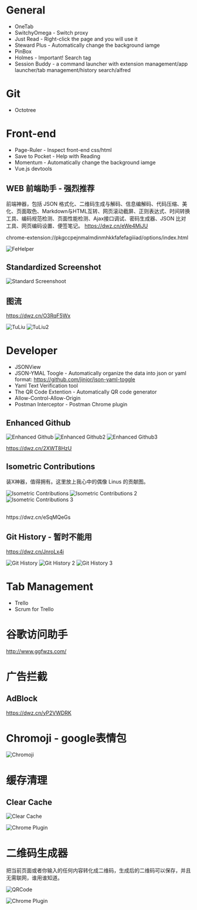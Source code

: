 # General

* OneTab
* SwitchyOmega - Switch proxy
* Just Read - Right-click the page and you will use it
* Steward Plus - Automatically change the background iamge
* PinBox
* Holmes - Important! Search tag
* Session Buddy - a command launcher with extension management/app launcher/tab management/history search/alfred




# Git
* Octotree

# Front-end
* Page-Ruler - Inspect front-end css/html
* Save to Pocket - Help with Reading
* Momentum - Automatically change the background iamge
* Vue.js devtools

## WEB 前端助手 - 强烈推荐
前端神器，包括 JSON 格式化、二维码生成与解码、信息编解码、代码压缩、美化、页面取色、Markdown与HTML互转、网页滚动截屏、正则表达式、时间转换工具、编码规范检测、页面性能检测、Ajax接口调试、密码生成器、JSON 比对工具、网页编码设置、便签笔记。
https://dwz.cn/eWe4MiJU

chrome-extension://pkgccpejnmalmdinmhkkfafefagiiiad/options/index.html

![FeHelper](https://github.com/HuangMarco/knowledge-hub/blob/dev/zResources/FeHelper.jpg)

## Standardized Screenshot
![Standard Screenshoot](https://github.com/HuangMarco/knowledge-hub/blob/dev/zResources/standard-screenshoot.jpg)

## 图流
https://dwz.cn/O3RqF5Wx

![TuLiu](https://github.com/HuangMarco/knowledge-hub/blob/dev/zResources/tuliu.jpg)
![TuLiu2](https://github.com/HuangMarco/knowledge-hub/blob/dev/zResources/tuliu2.jpg)


# Developer
* JSONView
* JSON-YMAL Toogle - Automatically organize the data into json or yaml format: https://github.com/jinjor/json-yaml-toggle
* Yaml Text Verification tool
* The QR Code Extention - Automatically QR code generator
* Allow-Control-Allow-Origin
* Postman Interceptor - Postman Chrome plugin

## Enhanced Github
![Enhanced Github](https://github.com/HuangMarco/knowledge-hub/blob/dev/zResources/enhanced-github.jpg)
![Enhanced Github2](https://github.com/HuangMarco/knowledge-hub/blob/dev/zResources/enhanced-github-2.jpg)
![Enhanced Github3](https://github.com/HuangMarco/knowledge-hub/blob/dev/zResources/enhanced-github-3.jpg)

https://dwz.cn/2XWT8HzU

## Isometric Contributions
装X神器，值得拥有。这里放上我心中的偶像 Linus 的贡献图。

![Isometric Contributions](https://github.com/HuangMarco/knowledge-hub/blob/dev/zResources/isometric-contributions.jpg)
![Isometric Contributions 2](https://github.com/HuangMarco/knowledge-hub/blob/dev/zResources/isometric-contributions-2.jpg)
![Isometric Contributions 3](https://github.com/HuangMarco/knowledge-hub/blob/dev/zResources/isometric-contributions-3.jpg)

<br>
https://dwz.cn/eSqMQeGs

## Git History - 暂时不能用

https://dwz.cn/JnroLx4i

![Git History](https://github.com/HuangMarco/knowledge-hub/blob/dev/zResources/git-history.jpg)
![Git History 2](https://github.com/HuangMarco/knowledge-hub/blob/dev/zResources/git-history-2.jpg)
![Git History 3](https://github.com/HuangMarco/knowledge-hub/blob/dev/zResources/git-history-3.jpg)




# Tab Management
* Trello
* Scrum for Trello

# 谷歌访问助手
http://www.ggfwzs.com/

# 广告拦截
## AdBlock
https://dwz.cn/yP2VWDRK


# Chromoji - google表情包
![Chromoji](https://github.com/HuangMarco/knowledge-hub/blob/dev/zResources/chromeoji.jpg)

# 缓存清理
## Clear Cache

![Clear Cache](https://github.com/HuangMarco/knowledge-hub/blob/dev/zResources/clear-cache.jpg)

![Chrome Plugin](https://github.com/HuangMarco/knowledge-hub/blob/dev/zResources/clear-cache-2.jpg)

# 二维码生成器
把当前页面或者你输入的任何内容转化成二维码，生成后的二维码可以保存，并且无需联网，谁用谁知道。


![QRCode](https://github.com/HuangMarco/knowledge-hub/blob/dev/zResources/qrcode.jpg)



![Chrome Plugin](https://github.com/HuangMarco/knowledge-hub/blob/dev/zResources/chrome-plugin.jpg)